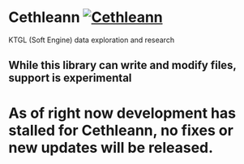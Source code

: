 # Cethleann [![Cethleann](https://github.com/yretenai/Cethleann/actions/workflows/dotnet.yml/badge.svg)](https://github.com/yretenai/Cethleann/actions/workflows/dotnet.yml)

KTGL (Soft Engine) data exploration and research

## While this library can write and modify files, support is experimental

# As of right now development has stalled for Cethleann, no fixes or new updates will be released.
